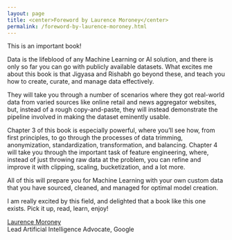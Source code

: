 ```yaml
---
layout: page
title: <center>Foreword by Laurence Moroney</center>
permalink: /foreword-by-laurence-moroney.html
---
```


This is an important book!

Data is the lifeblood of any Machine Learning or AI solution, and there is only so far you can go with publicly available datasets. What excites me about this book is that Jigyasa and Rishabh go beyond these, and teach you how to create, curate, and manage data effectively.

They will take you through a number of scenarios where they got real-world data from varied sources like online retail and news aggregator websites, but, instead of a rough copy-and-paste, they will instead demonstrate the pipeline involved in making the dataset eminently usable.

Chapter 3 of this book is especially powerful, where you’ll see how, from first principles, to go through the processes of data trimming, anonymization, standardization, transformation, and balancing. Chapter 4 will take you through the important task of feature engineering, where, instead of just throwing raw data at the problem, you can refine and improve it with clipping, scaling, bucketization, and a lot more. 

All of this will prepare you for Machine Learning with your own custom data that you have sourced, cleaned, and managed for optimal model creation.

I am really excited by this field, and delighted that a book like this one exists. Pick it up, read, learn, enjoy!

[Laurence Moroney](http://laurencemoroney.com/) <br>
Lead Artificial Intelligence Advocate, Google
